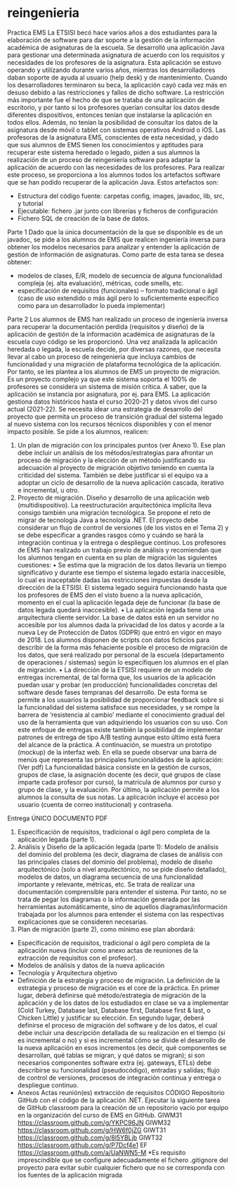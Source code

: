 # reingenieria
Practica EMS
La ETSISI becó hace varios años a dos estudiantes para la elaboración de software para dar soporte a la gestión
de la información académica de asignaturas de la escuela. Se desarrolló una aplicación Java para gestionar una
determinada asignatura de acuerdo con los requisitos y necesidades de los profesores de la asignatura. Esta
aplicación se estuvo operando y utilizando durante varios años, mientras los desarrolladores daban soporte de
ayuda al usuario (help desk) y de mantenimiento. Cuando los desarrolladores terminaron su beca, la aplicación
cayó cada vez más en desuso debido a las restricciones y fallos de dicho software. La restricción más importante
fue el hecho de que se trataba de una aplicación de escritorio, y por tanto si los profesores querían consultar los
datos desde diferentes dispositivos, entonces tenían que instalarse la aplicación en todos ellos. Además, no
tenían la posibilidad de consultar los datos de la asignatura desde móvil o tablet con sistemas operativos Android
o iOS.
Las profesoras de la asignatura EMS, conscientes de esta necesidad, y dado que sus alumnos de EMS tienen los
conocimientos y aptitudes para recuperar este sistema heredado o legado, piden a sus alumnos la realización
de un proceso de reingeniería software para adaptar la aplicación de acuerdo con las necesidades de los
profesores.
Para realizar este proceso, se proporciona a los alumnos todos los artefactos software que se han podido
recuperar de la aplicación Java. Estos artefactos son:
- Estructura del código fuente: carpetas config, images, javadoc, lib, src, y tutorial
- Ejecutable: fichero .jar junto con librerías y ficheros de configuración
- Fichero SQL de creación de la base de datos.

Parte 1
Dado que la única documentación de la que se disponible es de un javadoc, se pide a los alumnos de EMS que
realicen ingeniería inversa para obtener los modelos necesarios para analizar y entender la aplicación de gestión
de información de asignaturas. Como parte de esta tarea se desea obtener:
- modelos de clases, E/R, modelo de secuencia de alguna funcionalidad compleja (ej. alta evaluación),
métricas, code smells, etc.
- especificación de requisitos (funcionales) – formato tradicional o ágil (caso de uso extendido o más ágil
pero lo suficientemente específico como para un desarrollador lo pueda implementar)

Parte 2
Los alumnos de EMS han realizado un proceso de ingeniería inversa para recuperar la documentación perdida
(requisitos y diseño) de la aplicación de gestión de la información académica de asignaturas de la escuela cuyo
código se les proporcionó.
Una vez analizada la aplicación heredada o legada, la escuela decide, por diversas razones, que necesita llevar
al cabo un proceso de reingeniería que incluya cambios de funcionalidad y una migración de plataforma
tecnológica de la aplicación.
Por tanto, se les plantea a los alumnos de EMS un proyecto de migración. Es un proyecto complejo ya que este
sistema soporta el 100% de profesores se considera un sistema de misión crítica. A saber, que la aplicación se
instancia por asignatura, por ej. para EMS. La aplicación gestiona datos históricos hasta el curso 2020-21 y datos
vivos del curso actual (2021-22).
Se necesita idear una estrategia de desarrollo del proyecto que permita un proceso de transición gradual del
sistema legado al nuevo sistema con los recursos técnicos disponibles y con el menor impacto posible.
Se pide a los alumnos, realicen:
1. Un plan de migración con los principales puntos (ver Anexo 1). Ese plan debe incluir un análisis de los
métodos/estrategias para afrontar un proceso de migración y la elección de un método justificando su
adecuación al proyecto de migración objetivo teniendo en cuenta la criticidad del sistema. También se debe justificar si el equipo va a adoptar un ciclo de desarrollo de la nueva aplicación cascada, iterativo
e incremental, u otro.
2. Proyecto de migración. Diseño y desarrollo de una aplicación web (multidispositivo). La reestructuración
arquitectónica implícita lleva consigo también una migración tecnológica. Se propone el reto de migrar
de tecnología Java a tecnología .NET. El proyecto debe considerar un flujo de control de versiones (de
los vistos en el Tema 2) y se debe especificar a grandes rasgos cómo y cuándo se hará la integración
continua y la entrega o despliegue continuo.
Los profesores de EMS han realizado un trabajo previo de análisis y recomiendan que los alumnos tengan en
cuenta en su plan de migración las siguientes cuestiones:
• Se estima que la migración de los datos llevaría un tiempo significativo y durante ese tiempo el sistema
legado estaría inaccesible, lo cual es inaceptable dadas las restricciones impuestas desde la dirección de
la ETSISI. El sistema legado seguirá funcionando hasta que los profesores de EMS den el visto bueno a la
nueva aplicación, momento en el cual la aplicación legada deje de funcionar (la base de datos legada
quedará inaccesible).
• La aplicación legada tiene una arquitectura cliente servidor. La base de datos está en un servidor no
accesible por los alumnos dada la privacidad de los datos y acorde a la nueva Ley de Protección de Datos
(GDPR) que entró en vigor en mayo de 2018. Los alumnos disponen de scripts con datos ficticios para
describir de la forma más fehaciente posible el proceso de migración de los datos, que será realizado
por personal de la escuela (departamento de operaciones / sistemas) según lo especifiquen los alumnos
en el plan de migración.
• La dirección de la ETSISI requiere de un modelo de entregas incremental, de tal forma que, los usuarios
de la aplicación puedan usar y probar (en producción) funcionalidades concretas del software desde
fases tempranas del desarrollo. De esta forma se permite a los usuarios la posibilidad de proporcionar
feedback sobre si la funcionalidad del sistema satisface sus necesidades, y se rompe la barrera de
‘resistencia al cambio’ mediante el conocimiento gradual del uso de la herramienta que van adquiriendo
los usuarios con su uso. Con este enfoque de entregas existe también la posibilidad de implementar
patrones de entrega de tipo A/B testing aunque esto último está fuera del alcance de la práctica.
A continuación, se muestra un prototipo (mockup) de la interfaz web. En ella se puede observar una barra de
menús que representa las principales funcionalidades de la aplicación: (Ver pdf)
La funcionalidad básica consiste en la gestión de cursos, grupos de clase, la asignación docente (es decir, qué
grupos de clase imparte cada profesor por curso), la matrícula de alumnos por curso y grupo de clase, y la
evaluación. Por último, la aplicación permite a los alumnos la consulta de sus notas. La aplicación incluye el
acceso por usuario (cuenta de correo institucional) y contraseña. 

Entrega
ÚNICO DOCUMENTO PDF
1. Especificación de requisitos, tradicional o ágil pero completa de la aplicación legada (parte 1).
2. Análisis y Diseño de la aplicación legada (parte 1): Modelo de análisis del dominio del problema (es
decir, diagrama de clases de análisis con las principales clases del dominio del problema), modelo de
diseño arquitectónico (solo a nivel arquitectónico, no se pide diseño detallado), modelos de datos, un
diagrama secuencia de una funcionalidad importante y relevante, métricas, etc. Se trata de realizar una
documentación comprensible para entender el sistema. Por tanto, no se trata de pegar los diagramas
o la información generada por las herramientas automáticamente, sino de aquellos
diagramas/información trabajada por los alumnos para entender el sistema con las respectivas
explicaciones que se consideren necesarias.
3. Plan de migración (parte 2), como mínimo ese plan abordará:
- Especificación de requisitos, tradicional o ágil pero completa de la aplicación nueva (incluir como anexo
actas de reuniones de la extracción de requisitos con el profesor).
- Modelos de análisis y datos de la nueva aplicación
- Tecnología y Arquitectura objetivo
- Definición de la estrategia y proceso de migración. La definición de la estrategia y proceso de migración
es el core de la práctica. En primer lugar, deberá definirse qué método/estrategia de migración de la
aplicación y de los datos de los estudiados en clase se va a implementar (Cold Turkey, Database last,
Database first, Database first & last, o Chicken Little) y justificar su elección. En segundo lugar, deberá
definirse el proceso de migración del software y de los datos, el cual debe incluir una descripción
detallada de su realización en el tiempo (si es incremental o no) y si es incremental cómo se divide el
desarrollo de la nueva aplicación en esos incrementos (es decir, qué componentes se desarrollan, qué
tablas se migran, y qué datos se migran); si son necesarios componentes software extra (ej. gateways,
ETLs) debe describirse su funcionalidad (pseudocódigo), entradas y salidas; flujo de control de versiones,
procesos de integración continua y entrega o despliegue continuo.
- Anexos Actas reunión(es) extracción de requisitos
CÓDIGO
Repositorio GitHub con el código de la aplicación .NET. Ejecutar la siguiente tarea de GitHub classroom para la
creación de un repositorio vacío por equipo en la organización del curso de EMS en GitHub.
GIWM31 https://classroom.github.com/g/YKPC96JN
GIWM32 https://classroom.github.com/g/HW6f0jZG
GIWT31 https://classroom.github.com/g/8l5YBLjb
GIWT32 https://classroom.github.com/g/P7Dcf4e1
EF https://classroom.github.com/a/UaNWN5-M
*Es requisito imprescindible que se configure adecuadamente el fichero .gitignore del proyecto para evitar subir
cualquier fichero que no se corresponda con los fuentes de la aplicación migrada
